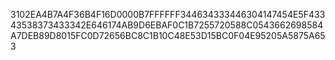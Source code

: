 3102EA4B7A4F36B4F16D0000B7FFFFFF344634333446304147454E5F43343538373433342E646174AB9D6EBAF0C1B7255720588C0543662698584A7DEB89D8015FC0D72656BC8C1B10C48E53D15BC0F04E95205A5875A653
